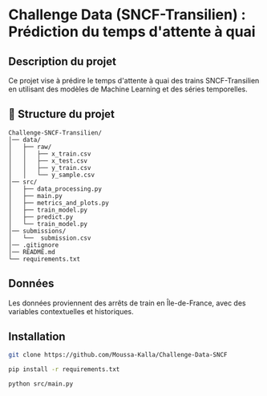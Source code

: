 # Challenge Data (SNCF-Transilien) : Prédiction du temps d'attente à quai

## Description du projet
Ce projet vise à prédire le temps d'attente à quai des trains SNCF-Transilien en utilisant des modèles de Machine Learning et des séries temporelles.

## 📂 Structure du projet

```
Challenge-SNCF-Transilien/
│── data/  
│   ├── raw/    
│   │   ├── x_train.csv
│   │   ├── x_test.csv
│   │   ├── y_train.csv
│   │   └── y_sample.csv   
│── src/ 
│   ├── data_processing.py
│   ├── main.py
│   ├── metrics_and_plots.py
│   ├── train_model.py       
│   ├── predict.py 
│   └── train_model.py             
│── submissions/              
│   └──  submission.csv
│── .gitignore 
│── README.md  
└── requirements.txt                    
```

## Données
Les données proviennent des arrêts de train en Île-de-France, avec des variables contextuelles et historiques.

## Installation
```bash
git clone https://github.com/Moussa-Kalla/Challenge-Data-SNCF
```

```bash
pip install -r requirements.txt
```
```bash
python src/main.py
```

